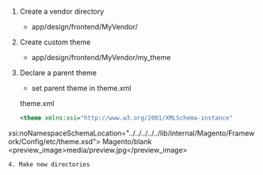 1. Create a vendor directory
   - app/design/frontend/MyVendor/

2. Create custom theme
   - app/design/frontend/MyVendor/my_theme 

3. Declare a parent theme
   - set parent theme in theme.xml
   
   theme.xml
   ```xml
   <theme xmlns:xsi="http://www.w3.org/2001/XMLSchema-instance"
xsi:noNamespaceSchemaLocation="../../../../../lib/internal/Magento/Framework/Config/etc/theme.xsd">
      <title>New theme</title> <!-- your theme's name -->
      <parent>Magento/blank</parent> <!-- parent Vendor/theme or empty -->
      <media>
         <preview_image>media/preview.jpg</preview_image> <!-- the path to your theme's preview image -->
      </media>
   </theme>
   ```
4. Make new directories
